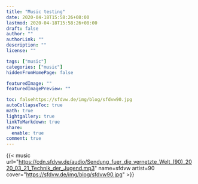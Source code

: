 ```yaml
---
title: "Music testing"
date: 2020-04-18T15:58:26+08:00
lastmod: 2020-04-18T15:58:26+08:00
draft: false
author: ""
authorLink: ""
description: ""
license: ""

tags: ["music"]
categories: ["music"]
hiddenFromHomePage: false

featuredImage: ""
featuredImagePreview: ""

toc: falsehttps://sfdvw.de/img/blog/sfdvw90.jpg
autoCollapseToc: true
math: true
lightgallery: true
linkToMarkdown: true
share:
  enable: true
comment: true
---
```


{{< music url="https://cdn.sfdvw.de/audio/Sendung_fuer_die_vernetzte_Welt_(90)_2020_03_21_Technik_der_Jugend.mp3" name=sfdvw artist=90 cover="https://sfdvw.de/img/blog/sfdvw90.jpg" >}}
